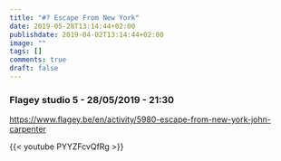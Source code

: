 ```yaml
---
title: "#? Escape From New York"
date: 2019-05-28T13:14:44+02:00
publishdate: 2019-04-02T13:14:44+02:00
image: ""
tags: []
comments: true
draft: false
---
```


### Flagey studio 5 - 28/05/2019 - 21:30

<https://www.flagey.be/en/activity/5980-escape-from-new-york-john-carpenter>

{{< youtube PYYZFcvQfRg >}}